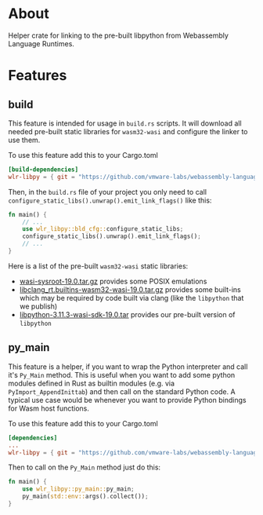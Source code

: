 # About

Helper crate for linking to the pre-built libpython from Webassembly Language Runtimes.

# Features

## build

This feature is intended for usage in `build.rs` scripts. It will download all needed pre-built static libraries for `wasm32-wasi` and configure the linker to use them.

To use this feature add this to your Cargo.toml

```toml
[build-dependencies]
wlr-libpy = { git = "https://github.com/vmware-labs/webassembly-language-runtimes.git", features = ["build"] }
```

Then, in the `build.rs` file of your project you only need to call `configure_static_libs().unwrap().emit_link_flags()` like this:

```rs
fn main() {
    // ...
    use wlr_libpy::bld_cfg::configure_static_libs;
    configure_static_libs().unwrap().emit_link_flags();
    // ...
}
```

Here is a list of the pre-built `wasm32-wasi` static libraries:

 - [wasi-sysroot-19.0.tar.gz](https://github.com/WebAssembly/wasi-sdk/releases/download/wasi-sdk-19/wasi-sysroot-19.0.tar.gz) provides some POSIX emulations
 - [libclang_rt.builtins-wasm32-wasi-19.0.tar.gz](https://github.com/WebAssembly/wasi-sdk/releases/download/wasi-sdk-19/libclang_rt.builtins-wasm32-wasi-19.0.tar.gz) provides some built-ins which may be required by code built via clang (like the `libpython` that we publish)
 - [libpython-3.11.3-wasi-sdk-19.0.tar](https://github.com/vmware-labs/webassembly-language-runtimes/releases/download/python%2F3.11.3%2B20230428-7d1b259/libpython-3.11.3-wasi-sdk-19.0.tar.gz) provides our pre-built version of `libpython`

## py_main

This feature is a helper, if you want to wrap the Python interpreter and call it's `Py_Main` method. This is useful when you want to add some python modules defined in Rust as builtin modules (e.g. via  `PyImport_AppendInittab`) and then call on the standard Python code. A typical use case would be whenever you want to provide Python bindings for Wasm host functions.

To use this feature add this to your Cargo.toml

```toml
[dependencies]
...
wlr-libpy = { git = "https://github.com/vmware-labs/webassembly-language-runtimes.git", features = ["py_main"] }
```

Then to call on the `Py_Main` method just do this:

```rs
fn main() {
    use wlr_libpy::py_main::py_main;
    py_main(std::env::args().collect());
}
```